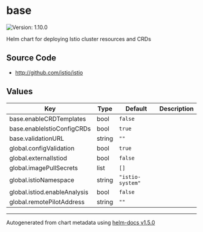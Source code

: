 # base

![Version: 1.10.0](https://img.shields.io/badge/Version-1.10.0-informational?style=flat-square)

Helm chart for deploying Istio cluster resources and CRDs

## Source Code

* <http://github.com/istio/istio>

## Values

| Key | Type | Default | Description |
|-----|------|---------|-------------|
| base.enableCRDTemplates | bool | `false` |  |
| base.enableIstioConfigCRDs | bool | `true` |  |
| base.validationURL | string | `""` |  |
| global.configValidation | bool | `true` |  |
| global.externalIstiod | bool | `false` |  |
| global.imagePullSecrets | list | `[]` |  |
| global.istioNamespace | string | `"istio-system"` |  |
| global.istiod.enableAnalysis | bool | `false` |  |
| global.remotePilotAddress | string | `""` |  |

----------------------------------------------
Autogenerated from chart metadata using [helm-docs v1.5.0](https://github.com/norwoodj/helm-docs/releases/v1.5.0)
